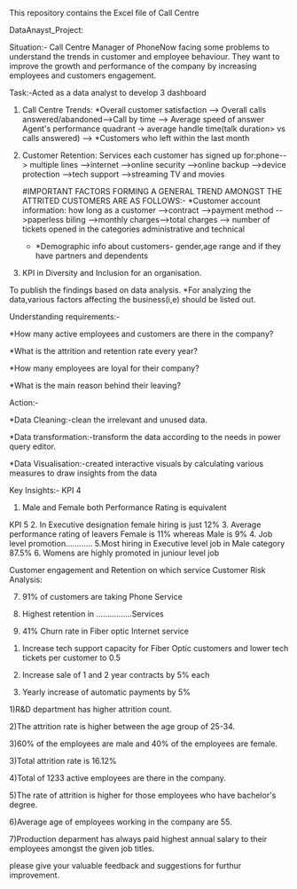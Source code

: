 This repository contains the Excel file of Call Centre

DataAnayst_Project:

Situation:-
Call Centre Manager of PhoneNow facing some problems to understand the trends in customer and employee behaviour. They want to improve the growth and performance of the company by increasing employees and customers engagement.

Task:-Acted as a  data analyst to develop 3 dashboard
1. Call Centre Trends: *Overall customer satisfaction --> Overall calls answered/abandoned-->Call by time --> Average speed of answer
   Agent's performance quadrant -> average handle time(talk duration> vs calls answered) --> *Customers who left within the last month

2. Customer Retention: Services each customer has signed up for:phone--> multiple lines -->internet -->online security -->online backup -->device protection -->tech support -->streaming TV and movies
   
   #IMPORTANT FACTORS FORMING A GENERAL TREND AMONGST THE ATTRITED CUSTOMERS ARE AS FOLLOWS:-
   *Customer account information: how long as a customer -->contract -->payment method -->paperless biling -->monthly charges-->total charges
   --> number of tickets opened in the categories administrative and technical
   * *Demographic info about customers- gender,age range and if they have partners and dependents 
4. KPI in Diversity and Inclusion for an organisation.


To publish the findings based on data analysis.
*For analyzing the data,various factors affecting the business(i,e) should be listed out.

Understanding requirements:-

*How many active employees and customers are there in the company?

*What is the attrition and retention rate every year?

*How many employees are loyal for their company?

*What is the main reason behind their leaving?

Action:-

*Data Cleaning:-clean the irrelevant and unused data.

*Data transformation:-transform the data according to the needs in power query editor.

*Data Visualisation:-created interactive visuals by calculating various measures to draw insights from the data

Key Insights:-
KPI 4
1. Male and Female both Performance Rating is equivalent

KPI 5
2. In Executive designation female hiring is just 12%
3. Average performance rating of leavers Female is 11% whereas Male is 9%
4. Job level promotion............
5.Most hiring in Executive level job in Male category 87.5%
6. Womens are highly promoted in juniour level job

Customer engagement and Retention on which service
Customer Risk Analysis:

7. 91% of customers are taking Phone Service
   
9. Highest retention in ................Services

10. 41% Churn rate in Fiber optic Internet service



1) Increase tech support   capacity for Fiber Optic customers and lower tech tickets per customer to 0.5



2) Increase sale of 1 and 2 year contracts by 5% each



3) Yearly increase of automatic payments by 5%



1)R&D department has higher attrition count.

2)The attrition rate is higher between the age group of 25-34.

3)60% of the employees are male and 40% of the employees are female.

3)Total attrition rate is 16.12%

4)Total of 1233 active employees are there in the company.

5)The rate of attrition is higher for those employees who have bachelor's degree.

6)Average age of employees working in the company are 55.

7)Production deparment has always paid highest annual salary to their employees amongst the given job titles.

please give your valuable feedback and suggestions for furthur improvement.
















